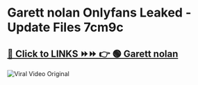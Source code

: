 
 # Garett nolan Onlyfans Leaked - Update Files 7cm9c

## <h2><a href="https://clipsfans.com/Garett_nolan&ref=git">🔗 Click to LINKS ⏩⏩ 👉 🟢 Garett nolan </a></h2>

<a href="https://clipsfans.com/Garett_nolan&ref=git" rel="nofollow" data-target="animated-image.originalLink"><img src="https://i.ibb.co.com/xMMVF88/686577567.gif" alt="Viral Video Original" style="max-width: 100%; display: inline-block;" data-target="animated-image.originalImage"></a>

